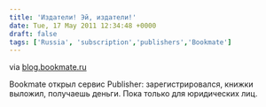 ```yaml
---
title: 'Издатели! Эй, издатели!'
date: Tue, 17 May 2011 12:34:48 +0000
draft: false
tags: ['Russia', 'subscription','publishers','Bookmate']
---
```


via [blog.bookmate.ru](http://blog.bookmate.ru/2011/05/17/publisher/#more-426)

Bookmate открыл сервис Publisher: зарегистрировался, книжки выложил, получаешь деньги. Пока только для юридических лиц.